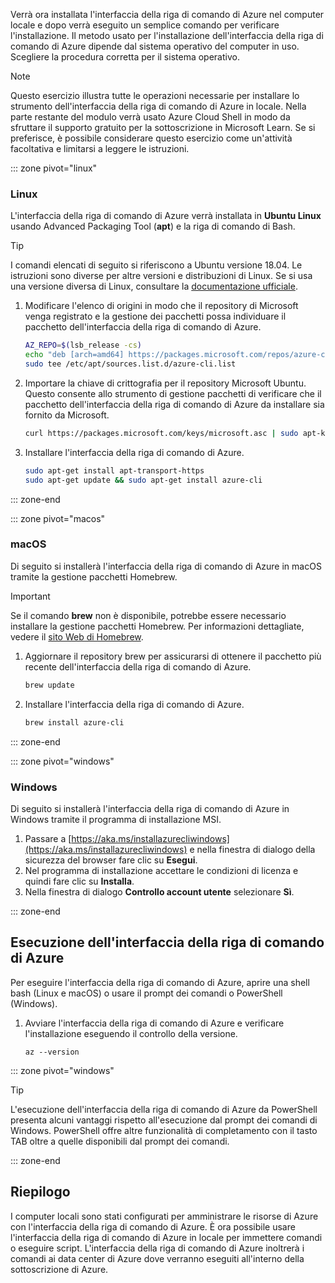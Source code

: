 Verrà ora installata l'interfaccia della riga di comando di Azure nel computer locale e dopo verrà eseguito un semplice comando per verificare l'installazione. Il metodo usato per l'installazione dell'interfaccia della riga di comando di Azure dipende dal sistema operativo del computer in uso. Scegliere la procedura corretta per il sistema operativo.

> [!NOTE]
> Questo esercizio illustra tutte le operazioni necessarie per installare lo strumento dell'interfaccia della riga di comando di Azure in locale. Nella parte restante del modulo verrà usato Azure Cloud Shell in modo da sfruttare il supporto gratuito per la sottoscrizione in Microsoft Learn. Se si preferisce, è possibile considerare questo esercizio come un'attività facoltativa e limitarsi a leggere le istruzioni.

::: zone pivot="linux"

### <a name="linux"></a>Linux

L'interfaccia della riga di comando di Azure verrà installata in **Ubuntu Linux** usando Advanced Packaging Tool (**apt**) e la riga di comando di Bash.

> [!TIP]
> I comandi elencati di seguito si riferiscono a Ubuntu versione 18.04. Le istruzioni sono diverse per altre versioni e distribuzioni di Linux. Se si usa una versione diversa di Linux, consultare la [documentazione ufficiale](https://docs.microsoft.com/cli/azure/install-azure-cli).

1. Modificare l'elenco di origini in modo che il repository di Microsoft venga registrato e la gestione dei pacchetti possa individuare il pacchetto dell'interfaccia della riga di comando di Azure.

    ```bash
    AZ_REPO=$(lsb_release -cs)
    echo "deb [arch=amd64] https://packages.microsoft.com/repos/azure-cli/ $AZ_REPO main" | \
    sudo tee /etc/apt/sources.list.d/azure-cli.list
    ```

1. Importare la chiave di crittografia per il repository Microsoft Ubuntu. Questo consente allo strumento di gestione pacchetti di verificare che il pacchetto dell'interfaccia della riga di comando di Azure da installare sia fornito da Microsoft.

    ```bash
    curl https://packages.microsoft.com/keys/microsoft.asc | sudo apt-key add -
    ```

1. Installare l'interfaccia della riga di comando di Azure.

    ```bash
    sudo apt-get install apt-transport-https
    sudo apt-get update && sudo apt-get install azure-cli
    ```

::: zone-end

::: zone pivot="macos"

### <a name="macos"></a>macOS

Di seguito si installerà l'interfaccia della riga di comando di Azure in macOS tramite la gestione pacchetti Homebrew.

> [!IMPORTANT]
> Se il comando **brew** non è disponibile, potrebbe essere necessario installare la gestione pacchetti Homebrew. Per informazioni dettagliate, vedere il [sito Web di Homebrew](https://brew.sh/).

1. Aggiornare il repository brew per assicurarsi di ottenere il pacchetto più recente dell'interfaccia della riga di comando di Azure.

    ```bash
    brew update
    ```

1. Installare l'interfaccia della riga di comando di Azure.

    ```bash
    brew install azure-cli
    ```

::: zone-end

::: zone pivot="windows"

### <a name="windows"></a>Windows

Di seguito si installerà l'interfaccia della riga di comando di Azure in Windows tramite il programma di installazione MSI.

1. Passare a [https://aka.ms/installazurecliwindows](https://aka.ms/installazurecliwindows) e nella finestra di dialogo della sicurezza del browser fare clic su **Esegui**.
1. Nel programma di installazione accettare le condizioni di licenza e quindi fare clic su **Installa**.
1. Nella finestra di dialogo **Controllo account utente** selezionare **Sì**.

::: zone-end

## <a name="running-the-azure-cli"></a>Esecuzione dell'interfaccia della riga di comando di Azure

Per eseguire l'interfaccia della riga di comando di Azure, aprire una shell bash (Linux e macOS) o usare il prompt dei comandi o PowerShell (Windows).

1. Avviare l'interfaccia della riga di comando di Azure e verificare l'installazione eseguendo il controllo della versione.

    ```azurecli
    az --version
    ```

::: zone pivot="windows"

> [!TIP]
> L'esecuzione dell'interfaccia della riga di comando di Azure da PowerShell presenta alcuni vantaggi rispetto all'esecuzione dal prompt dei comandi di Windows. PowerShell offre altre funzionalità di completamento con il tasto TAB oltre a quelle disponibili dal prompt dei comandi. 

::: zone-end

## <a name="summary"></a>Riepilogo

I computer locali sono stati configurati per amministrare le risorse di Azure con l'interfaccia della riga di comando di Azure. È ora possibile usare l'interfaccia della riga di comando di Azure in locale per immettere comandi o eseguire script. L'interfaccia della riga di comando di Azure inoltrerà i comandi ai data center di Azure dove verranno eseguiti all'interno della sottoscrizione di Azure.